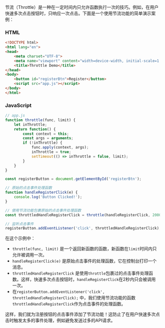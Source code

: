 节流（Throttle）是一种在一定时间内只允许函数执行一次的技巧。例如，在用户快速多次点击按钮时，只响应一次点击。下面是一个使用节流功能的简单演示案例：

### HTML
```html
<!DOCTYPE html>
<html lang="en">
<head>
    <meta charset="UTF-8">
    <meta name="viewport" content="width=device-width, initial-scale=1.0">
    <title>Throttle Demo</title>
</head>
<body>
    <button id="registerBtn">Register</button>
    <script src="app.js"></script>
</body>
</html>
```

### JavaScript
```javascript
// app.js
function throttle(func, limit) {
    let inThrottle;
    return function() {
        const context = this;
        const args = arguments;
        if (!inThrottle) {
            func.apply(context, args);
            inThrottle = true;
            setTimeout(() => inThrottle = false, limit);
        }
    }
}

const registerButton = document.getElementById('registerBtn');

// 原始的点击事件处理函数
function handleRegisterClick(e) {
    console.log('Button Clicked!');
}

// 使用节流功能包裹原始的点击事件处理函数
const throttledHandleRegisterClick = throttle(handleRegisterClick, 2000);  // 设置2000ms的节流时间

// 监听点击事件
registerButton.addEventListener('click', throttledHandleRegisterClick);
```

在这个示例中：
- `throttle(func, limit)` 是一个返回新函数的函数，新函数在`limit`时间内只允许被调用一次。
- `handleRegisterClick(e)` 是原始点击事件的处理函数，它在控制台打印一个消息。
- `throttledHandleRegisterClick` 是使用`throttle`包裹过的点击事件处理函数。这样，快速多次点击按钮时，`handleRegisterClick`在2秒内只会被调用一次。
- 在`registerButton.addEventListener('click', throttledHandleRegisterClick);` 中，我们使用节流功能的函数`throttledHandleRegisterClick`作为点击事件的处理函数。

这样，我们就为注册按钮的点击事件添加了节流功能！这防止了在用户快速多次点击时触发太多的事件处理，例如避免发送过多的API请求。